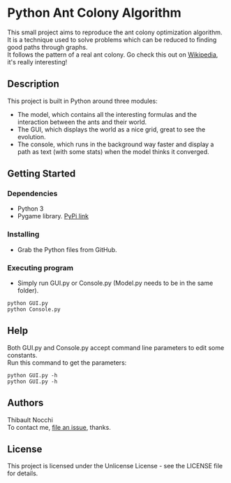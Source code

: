 # Python Ant Colony Algorithm

This small project aims to reproduce the ant colony optimization algorithm. It is a technique used to solve problems which can be reduced to finding good paths through graphs.  
It follows the pattern of a real ant colony. Go check this out on [Wikipedia](https://en.wikipedia.org/wiki/Ant_colony_optimization_algorithms), it's really interesting!

## Description

This project is built in Python around three modules:

* The model, which contains all the interesting formulas and the interaction between the ants and their world.
* The GUI, which displays the world as a nice grid, great to see the evolution.
* The console, which runs in the background way faster and display a path as text (with some stats) when the model thinks it converged.

## Getting Started

### Dependencies

* Python 3
* Pygame library. [PyPi link](https://pypi.org/project/Pygame/)

### Installing

* Grab the Python files from GitHub.

### Executing program

* Simply run GUI.py or Console.py (Model.py needs to be in the same folder).
```
python GUI.py
python Console.py
```

## Help

Both GUI.py and Console.py accept command line parameters to edit some constants.  
Run this command to get the parameters:
```
python GUI.py -h
python GUI.py -h
```

## Authors

Thibault Nocchi  
To contact me, [file an issue](https://github.com/Tiwenty/Python-Ant-Colony-Algorithm/issues), thanks.

## License

This project is licensed under the Unlicense License - see the LICENSE file for details.